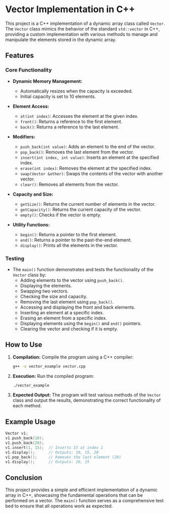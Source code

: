 # Vector Implementation in C++

This project is a C++ implementation of a dynamic array class called `Vector`. The `Vector` class mimics the behavior of the standard `std::vector` in C++, providing a custom implementation with various methods to manage and manipulate the elements stored in the dynamic array.

## Features

### Core Functionality
- **Dynamic Memory Management:** 
  - Automatically resizes when the capacity is exceeded.
  - Initial capacity is set to 10 elements.
  
- **Element Access:**
  - `at(int index)`: Accesses the element at the given index.
  - `front()`: Returns a reference to the first element.
  - `back()`: Returns a reference to the last element.
  
- **Modifiers:**
  - `push_back(int value)`: Adds an element to the end of the vector.
  - `pop_back()`: Removes the last element from the vector.
  - `insert(int index, int value)`: Inserts an element at the specified index.
  - `erase(int index)`: Removes the element at the specified index.
  - `swap(Vector &other)`: Swaps the contents of the vector with another vector.
  - `clear()`: Removes all elements from the vector.

- **Capacity and Size:**
  - `getSize()`: Returns the current number of elements in the vector.
  - `getCapacity()`: Returns the current capacity of the vector.
  - `empty()`: Checks if the vector is empty.

- **Utility Functions:**
  - `begin()`: Returns a pointer to the first element.
  - `end()`: Returns a pointer to the past-the-end element.
  - `display()`: Prints all the elements in the vector.

### Testing
- The `main()` function demonstrates and tests the functionality of the `Vector` class by:
  - Adding elements to the vector using `push_back()`.
  - Displaying the elements.
  - Swapping two vectors.
  - Checking the size and capacity.
  - Removing the last element using `pop_back()`.
  - Accessing and displaying the front and back elements.
  - Inserting an element at a specific index.
  - Erasing an element from a specific index.
  - Displaying elements using the `begin()` and `end()` pointers.
  - Clearing the vector and checking if it is empty.

## How to Use

1. **Compilation:** Compile the program using a C++ compiler:
   ```bash
   g++ -o vector_example vector.cpp
   ```

2. **Execution:** Run the compiled program:
   ```bash
   ./vector_example
   ```

3. **Expected Output:** The program will test various methods of the `Vector` class and output the results, demonstrating the correct functionality of each method.

## Example Usage
```cpp
Vector v1;
v1.push_back(10);
v1.push_back(20);
v1.insert(1, 15);  // Inserts 15 at index 1
v1.display();      // Outputs: 10, 15, 20
v1.pop_back();     // Removes the last element (20)
v1.display();      // Outputs: 10, 15
```

## Conclusion
This project provides a simple and efficient implementation of a dynamic array in C++, showcasing the fundamental operations that can be performed on a vector. The `main()` function serves as a comprehensive test bed to ensure that all operations work as expected.
